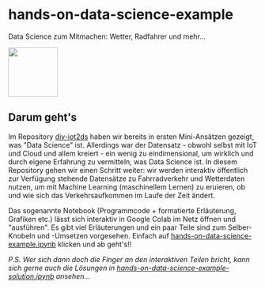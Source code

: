 # hands-on-data-science-example
Data Science zum Mitmachen: Wetter, Radfahrer und mehr... 

<img src="https://github.com/QuantificAid/diy-iot2ds/blob/master/pics/BOM_icon_orange.png" width=100></br> 

## Darum geht's

Im Repository [diy-iot2ds](https://github.com/birds-on-mars/diy-iot2ds) haben wir bereits in ersten Mini-Ansätzen gezeigt, was "Data Science" ist. Allerdings war der Datensatz - obwohl selbst mit IoT und Cloud und allem kreiert - ein wenig zu eindimensional, um wirklich und durch eigene Erfahrung zu vermitteln, was Data Science ist. In diesem Repository gehen wir einen Schritt weiter: wir werden interaktiv öffentlich zur Verfügung stehende Datensätze zu Fahrradverkehr und Wetterdaten nutzen, um mit Machine Learning (maschinellem Lernen) zu eruieren, ob und wie sich das Verkehrsaufkommen im Laufe der Zeit ändert.  

Das sogenannte Notebook (Programmcode + formatierte Erläuterung, Grafiken etc.) lässt sich interaktiv in Google Colab im Netz öffnen und "ausführen". Es gibt viel Erläuterungen und ein paar Teile sind zum Selber-Knobeln und -Umsetzen vorgesehen. Einfach auf [hands-on-data-science-example.ipynb](https://colab.research.google.com/github/QuantificAid/hands-on-data-science-example/blob/master/hands-on-data-science-example.ipynb) klicken und ab geht's!!

*P.S. Wer sich dann doch die Finger an den interaktiven Teilen bricht, kann sich gerne auch die Lösungen in [hands-on-data-science-example-solution.ipynb](https://colab.research.google.com/github/QuantificAid/hands-on-data-science-example/blob/master/hands-on-data-science-example-solution.ipynb) ansehen...*
